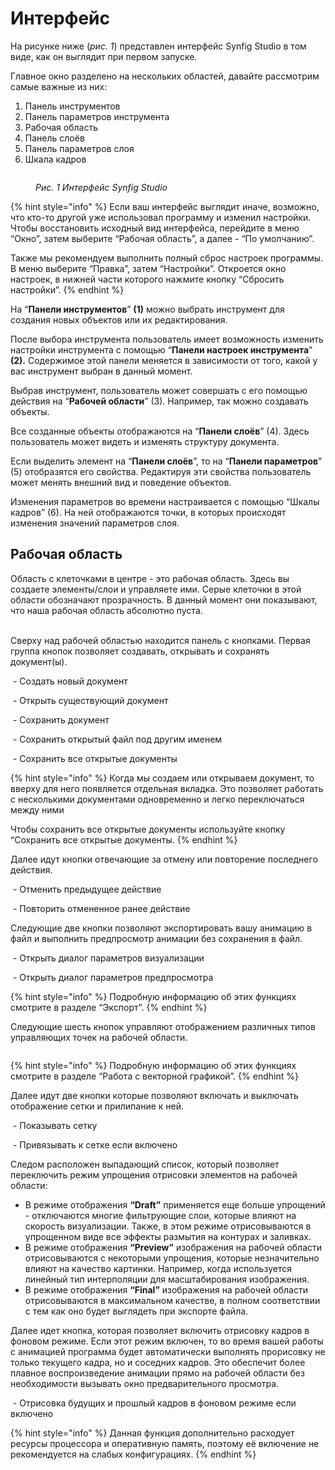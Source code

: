 # Интерфейс

На рисунке ниже (_рис. 1_) представлен интерфейс Synfig Studio в том виде, как он выглядит при первом запуске.&#x20;

Главное окно разделено на нескольких областей, давайте рассмотрим самые важные из них:

1. Панель инструментов
2. Панель параметров инструмента
3. Рабочая область
4. Панель слоёв
5. Панель параметров слоя
6. Шкала кадров

<figure><img src="../.gitbook/assets/1.png" alt=""><figcaption><p><em>Рис. 1 Интерфейс Synfig Studio</em> </p></figcaption></figure>

{% hint style="info" %}
Если ваш интерфейс выглядит иначе, возможно, что кто-то другой уже использовал программу и изменил настройки. Чтобы восстановить исходный вид интерфейса, перейдите в меню “Окно”, затем выберите “Рабочая область”, а далее - “По умолчанию”.

Также мы рекомендуем выполнить полный сброс настроек программы. В меню выберите “Правка”, затем “Настройки”. Откроется окно настроек, в нижней части которого нажмите кнопку “Сбросить настройки”.
{% endhint %}

На “**Панели инструментов**” **(1)** можно выбрать инструмент для создания новых объектов или их редактирования.&#x20;

После выбора инструмента пользователь имеет возможность изменить настройки инструмента с помощью “**Панели настроек инструмента**” **(2).** Содержимое этой панели меняется в зависимости от того, какой у вас инструмент выбран в данный момент.

Выбрав инструмент, пользователь может совершать с его помощью действия на “**Рабочей области**” (3). Например, так можно создавать объекты.

Все созданные объекты отображаются на “**Панели слоёв**” (4). Здесь пользователь может видеть и изменять структуру документа.

Если выделить элемент на “**Панели слоёв**”, то на “**Панели параметров**” (5) отобразятся его свойства. Редактируя эти свойства пользователь может менять внешний вид и поведение объектов.&#x20;

Изменения параметров во времени настраивается с помощью “Шкалы кадров” (6). На ней отображаются точки, в которых происходят изменения значений параметров слоя.

## **Рабочая область**

Область с клеточками в центре - это рабочая область. Здесь вы создаете элементы/слои и управляете ими. Серые клеточки в этой области обозначают прозрачность. В данный момент они показывают, что наша рабочая область абсолютно пуста.

\
Сверху над рабочей областью находится панель с кнопками. Первая группа кнопок  позволяет создавать, открывать и сохранять документ(ы).

<img src="../.gitbook/assets/action_doc_new_icon (4).png" alt="" data-size="line">  - Создать новый документ

<img src="../.gitbook/assets/action_doc_open_icon (1).png" alt="" data-size="line"> - Открыть существующий документ

<img src="../.gitbook/assets/action_doc_save_icon.png" alt="" data-size="line"> - Сохранить документ

<img src="../.gitbook/assets/action_doc_saveas_icon.png" alt="" data-size="line"> - Сохранить открытый файл под другим именем

<img src="../.gitbook/assets/action_doc_saveall_icon.png" alt="" data-size="line"> - Сохранить все открытые документы

{% hint style="info" %}
Когда мы создаем или открываем документ, то вверху для него появляется отдельная вкладка. Это позволяет работать с несколькими документами одновременно и легко переключаться между ними

Чтобы сохранить все открытые документы используйте кнопку “Сохранить все открытые документы.
{% endhint %}

Далее идут кнопки отвечающие за отмену или повторение последнего действия.

<img src="../.gitbook/assets/action_doc_undo_icon.png" alt="" data-size="line"> - Отменить предыдущее действие

<img src="../.gitbook/assets/action_doc_redo_icon.png" alt="" data-size="line"> - Повторить отмененное ранее действие

Следующие две кнопки позволяют экспортировать вашу анимацию в файл и выполнить предпросмотр анимации без сохранения в файл.&#x20;

<img src="../.gitbook/assets/render_options_icon.png" alt="" data-size="line"> - Открыть диалог параметров визуализации

<img src="../.gitbook/assets/preview_options_icon.png" alt="" data-size="line"> - Открыть диалог параметров предпросмотра

{% hint style="info" %}
Подробную информацию об этих функциях смотрите в разделе “Экспорт”.
{% endhint %}

Следующие шесть кнопок управляют отображением различных типов управляющих точек на рабочей области.&#x20;

<img src="../.gitbook/assets/duck_position_icon.png" alt="" data-size="line"><img src="../.gitbook/assets/duck_vertex_icon.png" alt="" data-size="line"><img src="../.gitbook/assets/duck_tangent_icon.png" alt="" data-size="line"><img src="../.gitbook/assets/duck_radius_icon.png" alt="" data-size="line"><img src="../.gitbook/assets/duck_width_icon.png" alt="" data-size="line"><img src="../.gitbook/assets/duck_angle_icon.png" alt="" data-size="line">

{% hint style="info" %}
Подробную информацию об этих функциях смотрите в разделе “Работа с векторной графикой”.
{% endhint %}

Далее идут две кнопки которые позволяют включать и выключать отображение сетки и прилипание к ней.&#x20;

<img src="../.gitbook/assets/show_grid_icon.png" alt="" data-size="line"> - Показывать сетку

<img src="../.gitbook/assets/snap_grid_icon.png" alt="" data-size="line"> - Привязывать к сетке если включено

Следом расположен выпадающий список, который позволяет переключить режим упрощения отрисовки элементов на рабочей области:

* В режиме отображения **“Draft”** применяется еще больше упрощений - отключаются многие фильтрующие слои, которые влияют на скорость визуализации. Также, в этом режиме отрисовываются в упрощенном виде все эффекты размытия на контурах и заливках.
* В режиме отображения **“Preview”** изображения на рабочей области отрисовываются с некоторыми упрощения, которые незначительно влияют на качество картинки. Например, когда используется линейный тип интерполяции для масштабирования изображения.&#x20;
* В режиме отображения **“Final”** изображения на рабочей области отрисовываются в максимальном качестве, в полном соответствии с тем как оно будет выглядеть при экспорте файла.&#x20;

Далее идет кнопка, которая позволяет включить отрисовку кадров в фоновом режиме. Если этот режим включен, то во время вашей работы с анимацией программа будет автоматически выполнять прорисовку не только текущего кадра, но и соседних кадров. Это обеспечит более плавное воспроизведение анимации прямо на рабочей области без необходимости вызывать окно предварительного просмотра.&#x20;

<img src="../.gitbook/assets/background_rendering_icon_2.png" alt="" data-size="line"> - Отрисовка будущих и прошлый кадров в фоновом режиме если включено

{% hint style="info" %}
Данная функция дополнительно расходует ресурсы процессора и оперативную память, поэтому её включение не рекомендуется на слабых конфигурациях.
{% endhint %}
